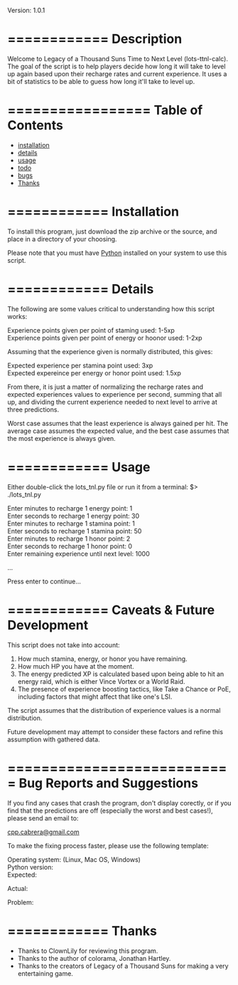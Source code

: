 Version: 1.0.1

============
Description
============
Welcome to Legacy of a Thousand Suns Time to Next Level
(lots-ttnl-calc). The goal of the script is to help players decide how
long it will take to level up again based upon their recharge rates
and current experience. It uses a bit of statistics to be able to
guess how long it'll take to level up.

=================
Table of Contents
=================
- [installation][]
- [details][]
- [usage][]
- [todo][] 
- [bugs][] 
- [Thanks][]

[installation]: ./install "Installation"
[details]: ./details "Details"
[usage]: ./usage "Usage"
[todo]: ./todo "Caveats and Future Development"
[bugs]: ./bugs "Bug Reports and Suggestions"
[thanks]: ./thanks "Thanks"

============
Installation
============
To install this program, just download the zip archive or the source,
and place in a directory of your choosing.

Please note that you must have [Python](http://www.python.org)
installed on your system to use this script.

============
Details
============
The following are some values critical to understanding how this
script works:

Experience points given per point of staming used: 1-5xp  
Experience points given per point of energy or hoonor used: 1-2xp  

Assuming that the experience given is normally distributed, this
gives:

Expected experience per stamina point used: 3xp  
Expected expereince per energy or honor point used: 1.5xp  

From there, it is just a matter of normalizing the recharge rates and
expected experiences values to experience per second, summing that all
up, and dividing the current experience needed to next level to arrive
at three predictions.

Worst case assumes that the least experience is always gained per
hit. The average case assumes the expected value, and the best case
assumes that the most experience is always given.

============
Usage
============
Either double-click the lots_tnl.py file or run it from a terminal:
$> ./lots_tnl.py

Enter minutes to recharge 1 energy point: 1  
Enter seconds to recharge 1 energy point: 30  
Enter minutes to recharge 1 stamina point: 1  
Enter seconds to recharge 1 stamina point: 50  
Enter minutes to recharge 1 honor point: 2  
Enter seconds to recharge 1 honor point: 0  
Enter remaining experience until next level: 1000  

...

Press enter to continue...

============
Caveats & Future Development
============
This script does not take into account:

1. How much stamina, energy, or honor you have remaining.
2. How much HP you have at the moment.
3. The energy predicted XP is calculated based upon being able to hit
   an energy raid, which is either Vince Vortex or a World Raid.
4. The presence of experience boosting tactics, like Take a Chance or
   PoE, including factors that might affect that like one's LSI.

The script assumes that the distribution of experience values is a normal distribution.

Future development may attempt to consider these factors and refine
this assumption with gathered data.

===========================
Bug Reports and Suggestions
===========================

If you find any cases that crash the program, don't display corectly,
or if you find that the predictions are off (especially the worst and
best cases!), please send an email to:

cpp.cabrera@gmail.com

To make the fixing process faster, please use the following template:

Operating system: (Linux, Mac OS, Windows)  
Python version:  
Expected:  

Actual:  

Problem:  


============
Thanks
============

* Thanks to ClownLily for reviewing this program.
* Thanks to the author of colorama, Jonathan Hartley.
* Thanks to the creators of Legacy of a Thousand Suns for making a very
  entertaining game.
